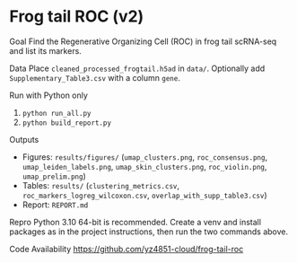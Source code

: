 # Frog tail ROC (v2)

Goal
Find the Regenerative Organizing Cell (ROC) in frog tail scRNA-seq and list its markers.

Data
Place `cleaned_processed_frogtail.h5ad` in `data/`. Optionally add `Supplementary_Table3.csv` with a column `gene`.

Run with Python only
1) `python run_all.py`
2) `python build_report.py`

Outputs
- Figures: `results/figures/` (`umap_clusters.png`, `roc_consensus.png`, `umap_leiden_labels.png`, `umap_skin_clusters.png`, `roc_violin.png`, `umap_prelim.png`)
- Tables: `results/` (`clustering_metrics.csv`, `roc_markers_logreg_wilcoxon.csv`, `overlap_with_supp_table3.csv`)
- Report: `REPORT.md`

Repro
Python 3.10 64-bit is recommended. Create a venv and install packages as in the project instructions, then run the two commands above.

Code Availability
https://github.com/yz4851-cloud/frog-tail-roc
